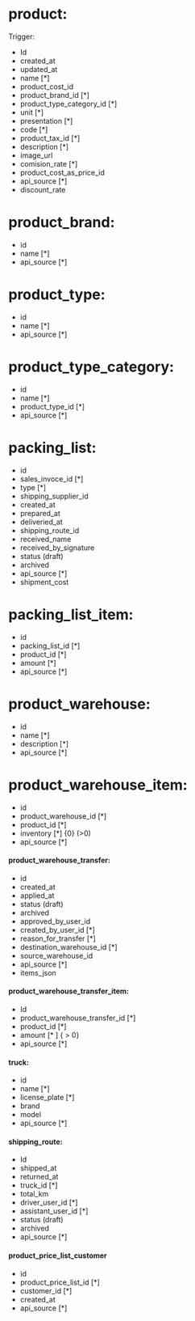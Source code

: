 # product:

Trigger:

- Id
- created_at
- updated_at
- name [*]
- product_cost_id
- product_brand_id [*]
- product_type_category_id [*]
- unit [*]
- presentation [*]
- code [*]
- product_tax_id [*]
- description [*]
- image_url
- comision_rate [*]
- product_cost_as_price_id
- api_source [*]
- discount_rate

# product_brand:

- id
- name [*]
- api_source [*]

# product_type:

- id
- name [*]
- api_source [*]

# product_type_category:

- id
- name [*]
- product_type_id [*]
- api_source [*]

# packing_list:

- id
- sales_invoce_id [*]
- type [*]
- shipping_supplier_id
- created_at
- prepared_at
- deliveried_at
- shipping_route_id
- received_name
- received_by_signature
- status (draft)
- archived
- api_source [*]
- shipment_cost

# packing_list_item:

- id
- packing_list_id [*]
- product_id [*]
- amount [*]
- api_source [*]

# product_warehouse:

- id
- name [*]
- description [*]
- api_source [*]

# product_warehouse_item:

- id
- product_warehouse_id [*]
- product_id [*]
- inventory [*] {0} (>0)
- api_source [*]

#### product_warehouse_transfer:

- id
- created_at
- applied_at
- status (draft)
- archived
- approved_by_user_id
- created_by_user_id [*]
- reason_for_transfer [*]
- destination_warehouse_id [*]
- source_warehouse_id
- api_source [*]
- items_json

#### product_warehouse_transfer_item:

- Id
- product_warehouse_transfer_id [*]
- product_id [*]
- amount [* ] { > 0}
- api_source [*]

#### truck:

- id
- name [*]
- license_plate [*]
- brand
- model
- api_source [*]

#### shipping_route:

- Id
- shipped_at
- returned_at
- truck_id [*]
- total_km
- driver_user_id [*]
- assistant_user_id [*]
- status (draft)
- archived
- api_source [*]

#### product_price_list_customer

- id
- product_price_list_id [*]
- customer_id [*]
- created_at
- api_source [*]
